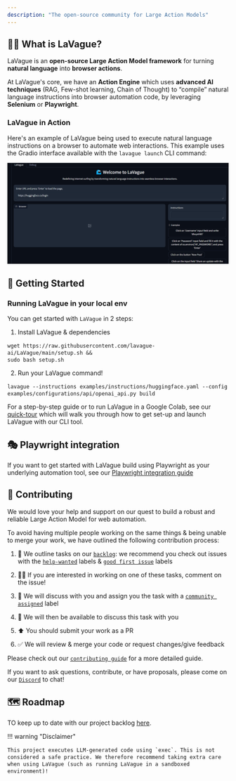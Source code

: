 ```yaml
---
description: "The open-source community for Large Action Models"
---
```


## 🏄‍♀️  What is LaVague?

LaVague is an **open-source Large Action Model framework** for turning **natural language** into **browser actions**.

At LaVague's core, we have an **Action Engine** which uses **advanced AI techniques** (RAG, Few-shot learning, Chain of Thought) to “compile” natural language instructions into browser automation code, by leveraging **Selenium** or **Playwright**.

### LaVague in Action

Here's an example of LaVague being used to execute natural language instructions on a browser to automate web interactions. This example uses the Gradio interface available with the `lavague launch` CLI command:

<img src="assets/hf_lavague.gif" alt="LaVague Interaction Example">

## 🚀 Getting Started

### Running LaVague in your local env

You can get started with `LaVague` in 2 steps:

1. Install LaVague & dependencies
```
wget https://raw.githubusercontent.com/lavague-ai/LaVague/main/setup.sh &&
sudo bash setup.sh
```

2. Run your LaVague command!
```
lavague --instructions examples/instructions/huggingface.yaml --config examples/configurations/api/openai_api.py build
```

For a step-by-step guide or to run LaVague in a Google Colab, see our [quick-tour](https://docs.lavague.ai/en/latest/docs/get-started/quick-tour/) which will walk you through how to get set-up and launch LaVague with our CLI tool.

## 🎭 Playwright integration

If you want to get started with LaVague build using Playwright as your underlying automation tool, see our [Playwright integration guide](./docs/get-started/playwright.md)

## 🙋 Contributing

We would love your help and support on our quest to build a robust and reliable Large Action Model for web automation.

To avoid having multiple people working on the same things & being unable to merge your work, we have outlined the following contribution process:

1) 📢 We outline tasks on our [`backlog`](https://github.com/orgs/lavague-ai/projects/1/views/3): we recommend you check out issues with the [`help-wanted`](https://github.com/lavague-ai/LaVague/labels/help%20wanted) labels & [`good first issue`](https://github.com/lavague-ai/LaVague/labels/good%20first%20issue) labels

2) 🙋‍♀️ If you are interested in working on one of these tasks, comment on the issue!

3) 🤝 We will discuss with you and assign you the task with a [`community assigned`](https://github.com/lavague-ai/LaVague/labels/community-assigned) label

4) 💬 We will then be available to discuss this task with you

5) ⬆️ You should submit your work as a PR

6) ✅ We will review & merge your code or request changes/give feedback

Please check out our [`contributing guide`](docs/contributing/contributing.md) for a more detailed guide.

If you want to ask questions, contribute, or have proposals, please come on our [`Discord`](https://discord.gg/SDxn9KpqX9) to chat!

## 🗺️ Roadmap

TO keep up to date with our project backlog [here](https://github.com/orgs/lavague-ai/projects/1/views/2).

!!! warning "Disclaimer"

    This project executes LLM-generated code using `exec`. This is not considered a safe practice. We therefore recommend taking extra care when using LaVague (such as running LaVague in a sandboxed environment)!